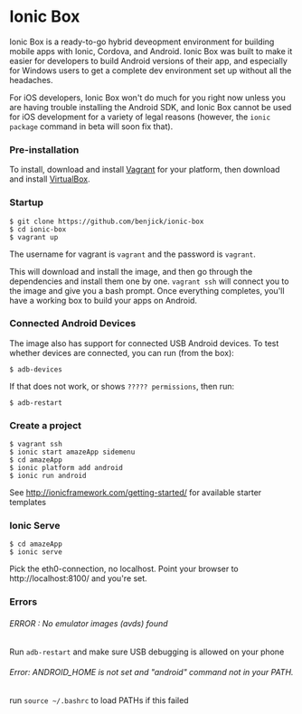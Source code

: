 Ionic Box
=============================

Ionic Box is a ready-to-go hybrid deveopment environment for building mobile apps with Ionic, Cordova, and Android. Ionic Box was built to make it easier for developers to build Android versions of their app, and especially for Windows users to get a complete dev environment set up without all the headaches.

For iOS developers, Ionic Box won't do much for you right now unless you are having trouble installing the Android SDK, and Ionic Box cannot be used for iOS development for a variety of legal reasons (however, the `ionic package` command in beta will soon fix that).

### Pre-installation

To install, download and install [Vagrant](https://www.vagrantup.com/downloads.html) for your platform, then download and install [VirtualBox](http://virtualbox.org/).

### Startup
	$ git clone https://github.com/benjick/ionic-box
	$ cd ionic-box
	$ vagrant up

The username for vagrant is `vagrant` and the password is `vagrant`. 

This will download and install the image, and then go through the dependencies and install them one by one. `vagrant ssh` will connect you to the image and give you a bash prompt. Once everything completes, you'll have a working box to build your apps on Android.

### Connected Android Devices

The image also has support for connected USB Android devices. To test whether devices are connected, you can run (from the box):

	$ adb-devices

If that does not work, or shows `????? permissions`, then run:

	$ adb-restart

### Create a project
	$ vagrant ssh
	$ ionic start amazeApp sidemenu
	$ cd amazeApp
	$ ionic platform add android
	$ ionic run android

See http://ionicframework.com/getting-started/ for available starter templates

### Ionic Serve
	$ cd amazeApp
	$ ionic serve
Pick the eth0-connection, no localhost. Point your browser to http://localhost:8100/ and you're set.


### Errors

###### ERROR : No emulator images (avds) found
Run `adb-restart` and make sure USB debugging is allowed on your phone

###### Error: ANDROID_HOME is not set and "android" command not in your PATH.
run `source ~/.bashrc` to load PATHs if this failed

